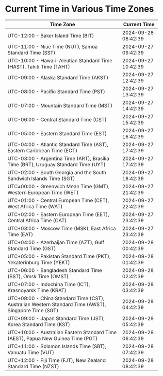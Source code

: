 # Current Time in Various Time Zones

| Time Zone | Current Time |
|-----------|--------------|
| UTC-12:00 - Baker Island Time (BIT) | 2024-09-28 08:42:39 |
| UTC-11:00 - Niue Time (NUT), Samoa Standard Time (SST) | 2024-09-27 09:42:39 |
| UTC-10:00 - Hawaii-Aleutian Standard Time (HAST), Tahiti Time (TAHT) | 2024-09-27 10:42:39 |
| UTC-09:00 - Alaska Standard Time (AKST) | 2024-09-27 12:42:39 |
| UTC-08:00 - Pacific Standard Time (PST) | 2024-09-27 13:42:39 |
| UTC-07:00 - Mountain Standard Time (MST) | 2024-09-27 14:42:39 |
| UTC-06:00 - Central Standard Time (CST) | 2024-09-27 15:42:39 |
| UTC-05:00 - Eastern Standard Time (EST) | 2024-09-27 16:42:39 |
| UTC-04:00 - Atlantic Standard Time (AST), Eastern Caribbean Time (ECT) | 2024-09-27 17:42:39 |
| UTC-03:00 - Argentina Time (ART), Brasília Time (BRT), Uruguay Standard Time (UYT) | 2024-09-27 17:42:39 |
| UTC-02:00 - South Georgia and the South Sandwich Islands Time (SGT) | 2024-09-27 18:42:39 |
| UTC±00:00 - Greenwich Mean Time (GMT), Western European Time (WET) | 2024-09-27 21:42:39 |
| UTC+01:00 - Central European Time (CET), West Africa Time (WAT) | 2024-09-27 22:42:39 |
| UTC+02:00 - Eastern European Time (EET), Central Africa Time (CAT) | 2024-09-27 23:42:39 |
| UTC+03:00 - Moscow Time (MSK), East Africa Time (EAT) | 2024-09-27 23:42:39 |
| UTC+04:00 - Azerbaijan Time (AZT), Gulf Standard Time (GST) | 2024-09-28 00:42:39 |
| UTC+05:00 - Pakistan Standard Time (PKT), Yekaterinburg Time (YEKT) | 2024-09-28 01:42:39 |
| UTC+06:00 - Bangladesh Standard Time (BST), Omsk Time (OMST) | 2024-09-28 02:42:39 |
| UTC+07:00 - Indochina Time (ICT), Krasnoyarsk Time (KRAT) | 2024-09-28 03:42:39 |
| UTC+08:00 - China Standard Time (CST), Australian Western Standard Time (AWST), Singapore Time (SGT) | 2024-09-28 04:42:39 |
| UTC+09:00 - Japan Standard Time (JST), Korea Standard Time (KST) | 2024-09-28 05:42:39 |
| UTC+10:00 - Australian Eastern Standard Time (AEST), Papua New Guinea Time (PGT) | 2024-09-28 06:42:39 |
| UTC+11:00 - Solomon Islands Time (SBT), Vanuatu Time (VUT) | 2024-09-28 07:42:39 |
| UTC+12:00 - Fiji Time (FJT), New Zealand Standard Time (NZST) | 2024-09-28 08:42:39 |

